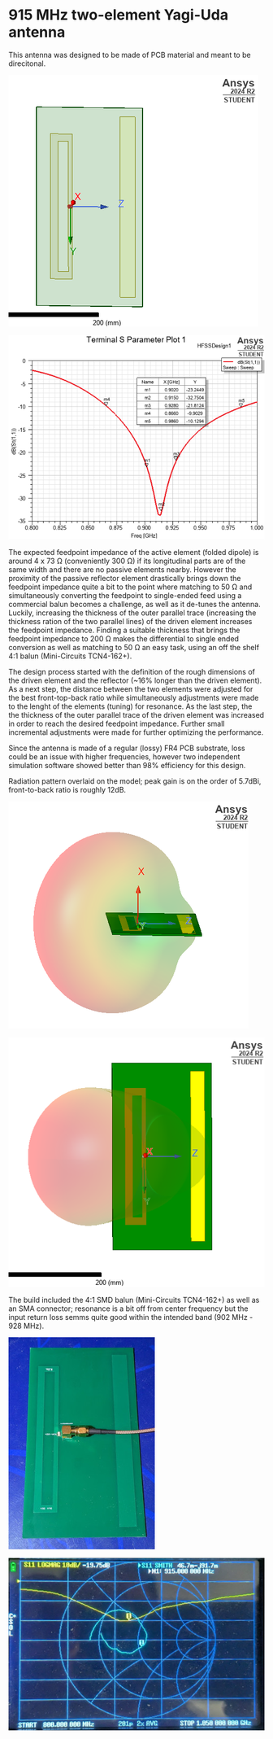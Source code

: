 # 915 MHz two-element Yagi-Uda antenna

This antenna was designed to be made of PCB material and meant to be direcitonal.

![design](design.png)

![sweep](sweep.png)

The expected feedpoint impedance of the active element (folded dipole) is around 4 x 73 Ω (conveniently 300 Ω) if its longitudinal parts are of the same width and there are no passive elements nearby. However the proximity of the passive reflector element drastically brings down the feedpoint impedance quite a bit to the point where matching to 50 Ω and simultaneously converting the feedpoint to single-ended feed using a commercial balun becomes a challenge, as well as it de-tunes the antenna. Luckily, increasing the thickness of the outer parallel trace (increasing the thickness ration of the two parallel lines) of the driven element increases the feedpoint impedance. Finding a suitable thickness that brings the feedpoint impedance to 200 Ω makes the differential to single ended conversion as well as matching to 50 Ω an easy task, using an off the shelf 4:1 balun (Mini-Circuits TCN4-162+).

The design process started with the definition of the rough dimensions of the driven element and the reflector (~16% longer than the driven element). As a next step, the distance between the two elements were adjusted for the best front-top-back ratio while simultaneously adjustments were made to the lenght of the elements (tuning) for resonance. As the last step, the the thickness of the outer parallel trace of the driven element was increased in order to reach the desired feedpoint impedance. Further small incremental adjustments were made for further optimizing the performance.

Since the antenna is made of a regular (lossy) FR4 PCB substrate, loss could be an issue with higher frequencies, however two independent simulation software showed better than 98% efficiency for this design.

Radiation pattern overlaid on the model; peak gain is on the order of 5.7dBi, front-to-back ratio is roughly 12dB.

![ptn_side](ptn_side.png)

![ptn_top](ptn_top.png)

The build included the 4:1 SMD balun (Mini-Circuits TCN4-162+) as well as an SMA connector; resonance is a bit off from center frequency but the input return loss semms quite good within the intended band (902 MHz - 928 MHz).

![build_pcb](build.jpg)

![meas](meas.jpg)
